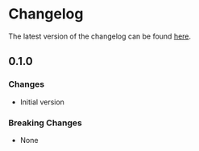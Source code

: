 # Changelog

The latest version of the changelog can be found [here](https://github.com/Azure/bicep-registry-modules/blob/main/avm/res/api-management/service/product/group/CHANGELOG.md).

## 0.1.0

### Changes

- Initial version

### Breaking Changes

- None
